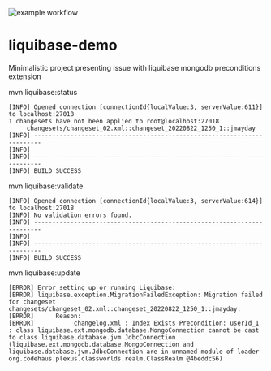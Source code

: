 ![example workflow](https://github.com/jmayday/liquibase-demo/actions/workflows/maven.yml/badge.svg)

# liquibase-demo
Minimalistic project presenting issue with liquibase mongodb preconditions extension

mvn liquibase:status 
```
[INFO] Opened connection [connectionId{localValue:3, serverValue:611}] to localhost:27018
1 changesets have not been applied to root@localhost:27018
     changesets/changeset_02.xml::changeset_20220822_1250_1::jmayday
[INFO] ------------------------------------------------------------------------
[INFO] 
[INFO] ------------------------------------------------------------------------
[INFO] BUILD SUCCESS
```

mvn liquibase:validate
```
[INFO] Opened connection [connectionId{localValue:3, serverValue:614}] to localhost:27018
[INFO] No validation errors found.
[INFO] ------------------------------------------------------------------------
[INFO] 
[INFO] ------------------------------------------------------------------------
[INFO] BUILD SUCCESS
```

mvn liquibase:update
```
[ERROR] Error setting up or running Liquibase:
[ERROR] liquibase.exception.MigrationFailedException: Migration failed for changeset changesets/changeset_02.xml::changeset_20220822_1250_1::jmayday:
[ERROR]      Reason: 
[ERROR]           changelog.xml : Index Exists Precondition: userId_1 : class liquibase.ext.mongodb.database.MongoConnection cannot be cast to class liquibase.database.jvm.JdbcConnection (liquibase.ext.mongodb.database.MongoConnection and liquibase.database.jvm.JdbcConnection are in unnamed module of loader org.codehaus.plexus.classworlds.realm.ClassRealm @4beddc56)

```